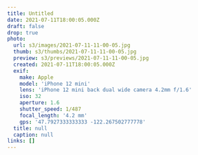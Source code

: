 ```yaml
---
title: Untitled
date: 2021-07-11T18:00:05.000Z
draft: false
drop: true
photo:
  url: s3/images/2021-07-11-11-00-05.jpg
  thumb: s3/thumbs/2021-07-11-11-00-05.jpg
  preview: s3/previews/2021-07-11-11-00-05.jpg
  created: 2021-07-11T18:00:05.000Z
  exif:
    make: Apple
    model: 'iPhone 12 mini'
    lens: 'iPhone 12 mini back dual wide camera 4.2mm f/1.6'
    iso: 32
    aperture: 1.6
    shutter_speed: 1/487
    focal_length: '4.2 mm'
    gps: '47.7927333333333 -122.267502777778'
  title: null
  caption: null
links: []
---
```

